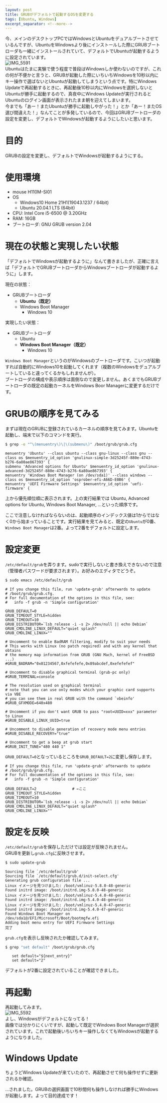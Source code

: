 ```yaml
---
layout: post
title: GRUBがデフォルトで起動するOSを変更する
tags: [Ubuntu, Windows]
excerpt_separator: <!--more-->
---
```


今、メインのデスクトップPCではWindowsとUbuntuをデュアルブートさせているんですが、UbuntuをWindowsより後にインストールした際にGRUBブートローダも一緒にインストールされていて、デフォルトでUbuntuが起動するように設定されています。  
![IMG_5591](../../../assets/img/post/IMG_5591.JPG)  
Ubuntuはたまに実験で使う程度で普段はWindowsしか使わないのですが、これの何が不便かと言うと、GRUBが起動した際にいちいちWindowsを10秒以内にキー操作で選ばないとUbuntuが起動してしまうという点です。特にWindows Updateで再起動するときに、再起動後10秒以内にWindowsを選択しないとUbuntuが勝手に起動するので、真夜中にWindows Updateが実行されるとUbuntuのログイン画面が表示されたまま朝を迎えてしまいます。  
今までも「あー！またUbuntuが勝手に起動しやがった！」とか「あー！またOS選び間違えた！」なんてことが多発しているので、今回はGRUBブートローダの設定を変更し、デフォルトでWindowsが起動するようにしたいと思います。

<!--more-->

# 目的

GRUBの設定を変更し、デフォルトでWindowsが起動するようにする。

# 使用環境

- mouse H110M-SI01
- OS
  - Windows10 Home 21H1(19043.1237 / 64bit)
  - Ubuntu 20.04.1 LTS (64bit)
- CPU: Intel Core i5-6500 @ 3.20GHz
- RAM: 16GB
- ブートローダ: GNU GRUB version 2.04

# 現在の状態と実現したい状態

「デフォルトでWindowsが起動するように」なんて書きましたが、正確に言えば「デフォルトでGRUBブートローダからWindowsブートローダが起動するように」します。  

現在の状態：

- GRUBブートローダ
  - **Ubuntu（既定）**
  - Windows Boot Manager
    - Windows 10  

実現したい状態：

- GRUBブートローダ
  - Ubuntu
  - **Windows Boot Manager（既定）**
    - Windows 10

``Windows Boot Manager``というのがWindowsのブートローダです。こいつが起動すれば自動的にWindows10を起動してくれます（複数のWindowsをデュアルブートしていると違ってくるかもしれませんが）。  
ブートローダの構成や表示順序は面倒なので変更しません。あくまでもGRUBブートローダの既定の起動カーネルをWindows Boor Managerに変更するだけです。

# GRUBの順序を見てみる

まずは現在のGRUBに登録されているカーネルの順序を見てみます。Ubuntuを起動し、端末で以下のコマンドを実行。  

```bash
$ grep -e "^\(menuentry\)\|\(submenu\)" /boot/grub/grub.cfg
```

```
menuentry 'Ubuntu' --class ubuntu --class gnu-linux --class gnu --class os $menuentry_id_option 'gnulinux-simple-3d25245f-880e-4743-b276-6a80ae867393' {
submenu 'Advanced options for Ubuntu' $menuentry_id_option 'gnulinux-advanced-3d25245f-880e-4743-b276-6a80ae867393' {
menuentry 'Windows Boot Manager (on /dev/sda1)' --class windows --class os $menuentry_id_option 'osprober-efi-A66D-E0B6' {
menuentry 'UEFI Firmware Settings' $menuentry_id_option 'uefi-firmware' {
```

上から優先順位順に表示されます。上の実行結果では Ubuntu, Advanced options for Ubuntu, Windows Boot Manager, …といった順序です。

ここで注意しなければならないのは、起動順序のインデックス値は1からではなく0から始まっていることです。実行結果を見てみると、既定の``Ubuntu``が0番、``Windows Boot Manager``は2番。よって2番をデフォルトに設定します。

# 設定変更

``/etc/default/grub``を弄ります。sudoで実行しないと書き換えできないので注意（管理者パスワードが要求されます）。お好みのエディタでどうぞ。  

```bash
$ sudo emacs /etc/default/grub
```

```
# If you change this file, run 'update-grub' afterwards to update
# /boot/grub/grub.cfg.
# For full documentation of the options in this file, see:
#   info -f grub -n 'Simple configuration'

GRUB_DEFAULT=0
GRUB_TIMEOUT_STYLE=hidden
GRUB_TIMEOUT=10
GRUB_DISTRIBUTOR=`lsb_release -i -s 2> /dev/null || echo Debian`
GRUB_CMDLINE_LINUX_DEFAULT="quiet splash"
GRUB_CMDLINE_LINUX=""

# Uncomment to enable BadRAM filtering, modify to suit your needs
# This works with Linux (no patch required) and with any kernel that obtains
# the memory map information from GRUB (GNU Mach, kernel of FreeBSD ...)
#GRUB_BADRAM="0x01234567,0xfefefefe,0x89abcdef,0xefefefef"

# Uncomment to disable graphical terminal (grub-pc only)
#GRUB_TERMINAL=console

# The resolution used on graphical terminal
# note that you can use only modes which your graphic card supports via VBE
# you can see them in real GRUB with the command `vbeinfo'
#GRUB_GFXMODE=640x480

# Uncomment if you don't want GRUB to pass "root=UUID=xxx" parameter to Linux
#GRUB_DISABLE_LINUX_UUID=true

# Uncomment to disable generation of recovery mode menu entries
#GRUB_DISABLE_RECOVERY="true"

# Uncomment to get a beep at grub start
#GRUB_INIT_TUNE="480 440 1"
```

``GRUB_DEFAULT=0``となっているところを``GRUB_DEFAULT=2``に変更し保存します。  

```
# If you change this file, run 'update-grub' afterwards to update
# /boot/grub/grub.cfg.
# For full documentation of the options in this file, see:
#   info -f grub -n 'Simple configuration'

GRUB_DEFAULT=2                # ←ここ
GRUB_TIMEOUT_STYLE=hidden
GRUB_TIMEOUT=10
GRUB_DISTRIBUTOR=`lsb_release -i -s 2> /dev/null || echo Debian`
GRUB_CMDLINE_LINUX_DEFAULT="quiet splash"
GRUB_CMDLINE_LINUX=""
```

# 設定を反映

``/etc/default/grub``を保存しただけでは設定が反映されません。  
GRUBを更新し``grub.cfg``に反映させます。

```bash
$ sudo update-grub
```

```
Sourcing file `/etc/default/grub'
Sourcing file `/etc/default/grub.d/init-select.cfg'
Generating grub configuration file ...
Linux イメージを見つけました: /boot/vmlinuz-5.8.0-48-generic
Found initrd image: /boot/initrd.img-5.8.0-48-generic
Linux イメージを見つけました: /boot/vmlinuz-5.4.0-48-generic
Found initrd image: /boot/initrd.img-5.4.0-48-generic
Linux イメージを見つけました: /boot/vmlinuz-5.4.0-47-generic
Found initrd image: /boot/initrd.img-5.4.0-47-generic
Found Windows Boot Manager on /dev/sda1@/EFI/Microsoft/Boot/bootmgfw.efi
Adding boot menu entry for UEFI Firmware Settings
完了
```

``grub.cfg``を表示し反映されたか確認してみます。  

```bash
$ grep "set default" /boot/grub/grub.cfg
```

```
   set default="${next_entry}"
   set default="2"
```

デフォルトが2番に設定されていることが確認できました。

# 再起動

再起動してみます。  
![IMG_5592](../../../assets/img/post/IMG_5592.JPG)  
よし、Windowsがデフォルトになってる！  
画像では分かりにくいですが、起動して既定でWindows Boot Managerが選択されています。これで起動後いちいちキー操作しなくてもWindowsが起動するようになりました。

# Windows Update

ちょうどWindows Updateが来ていたので、再起動させて何も操作せずに更新されるか確認。   

…されました。GRUBの選択画面で10秒間何も操作しなければ勝手にWindowsが起動します。よって目的達成です！
